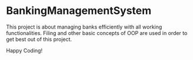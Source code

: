 # BankingManagementSystem

This project is about managing banks efficiently with all working functionalities. 
Filing and other basic concepts of OOP are used in order to get best out of this project.

Happy Coding!
